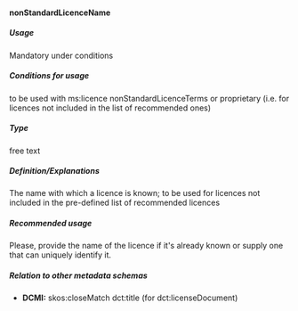 #### nonStandardLicenceName

##### Usage

Mandatory under conditions

##### Conditions for usage

to be used with ms:licence nonStandardLicenceTerms or proprietary \(i.e. for licences not included in the list of recommended ones\)

##### Type

free text

##### Definition/Explanations

The name with which a licence is known; to be used for licences not included in the pre-defined list of recommended licences

##### Recommended usage

Please, provide the name of the licence if it's already known or supply one that can uniquely identify it.

##### Relation to other metadata schemas

* **DCMI:** skos:closeMatch dct:title \(for dct:licenseDocument\)



